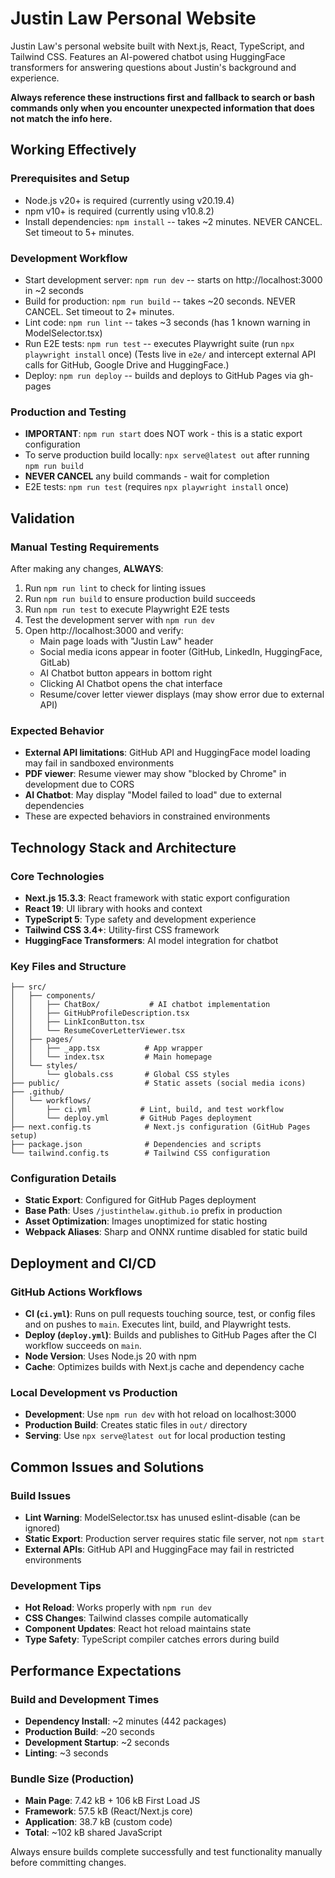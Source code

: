 # Justin Law Personal Website

Justin Law's personal website built with Next.js, React, TypeScript, and Tailwind CSS. Features an AI-powered chatbot using HuggingFace transformers for answering questions about Justin's background and experience.

**Always reference these instructions first and fallback to search or bash commands only when you encounter unexpected information that does not match the info here.**

## Working Effectively

### Prerequisites and Setup
- Node.js v20+ is required (currently using v20.19.4)
- npm v10+ is required (currently using v10.8.2)
- Install dependencies: `npm install` -- takes ~2 minutes. NEVER CANCEL. Set timeout to 5+ minutes.

### Development Workflow
- Start development server: `npm run dev` -- starts on http://localhost:3000 in ~2 seconds
- Build for production: `npm run build` -- takes ~20 seconds. NEVER CANCEL. Set timeout to 2+ minutes.
- Lint code: `npm run lint` -- takes ~3 seconds (has 1 known warning in ModelSelector.tsx)
- Run E2E tests: `npm run test` -- executes Playwright suite (run `npx playwright install` once)
  (Tests live in `e2e/` and intercept external API calls for GitHub, Google Drive and HuggingFace.)
- Deploy: `npm run deploy` -- builds and deploys to GitHub Pages via gh-pages

### Production and Testing
- **IMPORTANT**: `npm run start` does NOT work - this is a static export configuration
- To serve production build locally: `npx serve@latest out` after running `npm run build`
- **NEVER CANCEL** any build commands - wait for completion
- E2E tests: `npm run test` (requires `npx playwright install` once)

## Validation

### Manual Testing Requirements
After making any changes, **ALWAYS**:
1. Run `npm run lint` to check for linting issues
2. Run `npm run build` to ensure production build succeeds
3. Run `npm run test` to execute Playwright E2E tests
4. Test the development server with `npm run dev`
5. Open http://localhost:3000 and verify:
   - Main page loads with "Justin Law" header
   - Social media icons appear in footer (GitHub, LinkedIn, HuggingFace, GitLab)
   - AI Chatbot button appears in bottom right
   - Clicking AI Chatbot opens the chat interface
   - Resume/cover letter viewer displays (may show error due to external API)

### Expected Behavior
- **External API limitations**: GitHub API and HuggingFace model loading may fail in sandboxed environments
- **PDF viewer**: Resume viewer may show "blocked by Chrome" in development due to CORS
- **AI Chatbot**: May display "Model failed to load" due to external dependencies
- These are expected behaviors in constrained environments

## Technology Stack and Architecture

### Core Technologies
- **Next.js 15.3.3**: React framework with static export configuration
- **React 19**: UI library with hooks and context
- **TypeScript 5**: Type safety and development experience
- **Tailwind CSS 3.4+**: Utility-first CSS framework
- **HuggingFace Transformers**: AI model integration for chatbot

### Key Files and Structure
```
├── src/
│   ├── components/
│   │   ├── ChatBox/           # AI chatbot implementation
│   │   ├── GitHubProfileDescription.tsx
│   │   ├── LinkIconButton.tsx
│   │   └── ResumeCoverLetterViewer.tsx
│   ├── pages/
│   │   ├── _app.tsx          # App wrapper
│   │   └── index.tsx         # Main homepage
│   └── styles/
│       └── globals.css       # Global CSS styles
├── public/                   # Static assets (social media icons)
├── .github/
│   └── workflows/
│       ├── ci.yml           # Lint, build, and test workflow
│       └── deploy.yml       # GitHub Pages deployment
├── next.config.ts            # Next.js configuration (GitHub Pages setup)
├── package.json              # Dependencies and scripts
└── tailwind.config.ts        # Tailwind CSS configuration
```

### Configuration Details
- **Static Export**: Configured for GitHub Pages deployment
- **Base Path**: Uses `/justinthelaw.github.io` prefix in production
- **Asset Optimization**: Images unoptimized for static hosting
- **Webpack Aliases**: Sharp and ONNX runtime disabled for static build

## Deployment and CI/CD

### GitHub Actions Workflows
- **CI (`ci.yml`)**: Runs on pull requests touching source, test, or config files and on pushes to `main`. Executes lint, build, and Playwright tests.
- **Deploy (`deploy.yml`)**: Builds and publishes to GitHub Pages after the CI workflow succeeds on `main`.
- **Node Version**: Uses Node.js 20 with npm
- **Cache**: Optimizes builds with Next.js cache and dependency cache

### Local Development vs Production
- **Development**: Use `npm run dev` with hot reload on localhost:3000
- **Production Build**: Creates static files in `out/` directory
- **Serving**: Use `npx serve@latest out` for local production testing

## Common Issues and Solutions

### Build Issues
- **Lint Warning**: ModelSelector.tsx has unused eslint-disable (can be ignored)
- **Static Export**: Production server requires static file server, not `npm start`
- **External APIs**: GitHub API and HuggingFace may fail in restricted environments

### Development Tips
- **Hot Reload**: Works properly with `npm run dev`
- **CSS Changes**: Tailwind classes compile automatically
- **Component Updates**: React hot reload maintains state
- **Type Safety**: TypeScript compiler catches errors during build

## Performance Expectations

### Build and Development Times
- **Dependency Install**: ~2 minutes (442 packages)
- **Production Build**: ~20 seconds
- **Development Startup**: ~2 seconds
- **Linting**: ~3 seconds

### Bundle Size (Production)
- **Main Page**: 7.42 kB + 106 kB First Load JS
- **Framework**: 57.5 kB (React/Next.js core)
- **Application**: 38.7 kB (custom code)
- **Total**: ~102 kB shared JavaScript

Always ensure builds complete successfully and test functionality manually before committing changes.
